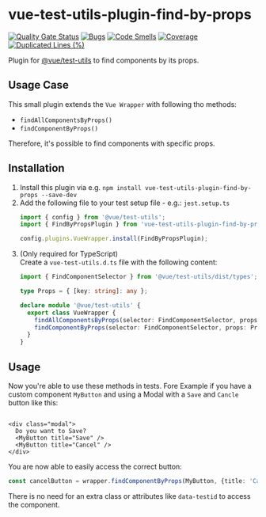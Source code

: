 # vue-test-utils-plugin-find-by-props

[![Quality Gate Status](https://sonarcloud.io/api/project_badges/measure?project=vue-test-utils-plugin-find-by-props&metric=alert_status)](https://sonarcloud.io/summary/new_code?id=vue-test-utils-plugin-find-by-props)
[![Bugs](https://sonarcloud.io/api/project_badges/measure?project=vue-test-utils-plugin-find-by-props&metric=bugs)](https://sonarcloud.io/summary/new_code?id=vue-test-utils-plugin-find-by-props)
[![Code Smells](https://sonarcloud.io/api/project_badges/measure?project=vue-test-utils-plugin-find-by-props&metric=code_smells)](https://sonarcloud.io/summary/new_code?id=vue-test-utils-plugin-find-by-props)
[![Coverage](https://sonarcloud.io/api/project_badges/measure?project=vue-test-utils-plugin-find-by-props&metric=coverage)](https://sonarcloud.io/summary/new_code?id=vue-test-utils-plugin-find-by-props)
[![Duplicated Lines (%)](https://sonarcloud.io/api/project_badges/measure?project=vue-test-utils-plugin-find-by-props&metric=duplicated_lines_density)](https://sonarcloud.io/summary/new_code?id=vue-test-utils-plugin-find-by-props)

Plugin for [@vue/test-utils](https://github.com/vuejs/test-utils) to find components by its props.

## Usage Case

This small plugin extends the `Vue Wrapper` with following tho methods:

* `findAllComponentsByProps()`
* `findComponentByProps()`

Therefore, it's possible to find components with specific props.

## Installation

1. Install this plugin via e.g. `npm install vue-test-utils-plugin-find-by-props --save-dev`
2. Add the following file to your test setup file - e.g.: `jest.setup.ts`
    ```typescript
    import { config } from '@vue/test-utils';
    import { FindByPropsPlugin } from 'vue-test-utils-plugin-find-by-props';

    config.plugins.VueWrapper.install(FindByPropsPlugin);
    ```
3. (Only required for TypeScript)<br>Create a `vue-test-utils.d.ts` file with the following content:
    ```typescript
    import { FindComponentSelector } from '@vue/test-utils/dist/types';

    type Props = { [key: string]: any };

    declare module '@vue/test-utils' {
      export class VueWrapper {
        findAllComponentsByProps(selector: FindComponentSelector, props: Props): VueWrapper[];
        findComponentByProps(selector: FindComponentSelector, props: Props): VueWrapper;
      }
    }
    ```

## Usage

Now you're able to use these methods in tests. Fore Example if you have a custom component `MyButton` and using a Modal
with a `Save` and `Cancle` button like this:

```vue

<div class="modal">
  Do you want to Save?
  <MyButton title="Save" />
  <MyButton title="Cancel" />
</div>

```

You are now able to easily access the correct button:

```ts
const cancelButton = wrapper.findComponentByProps(MyButton, {title: 'Cancel'})
```

There is no need for an extra class or attributes like `data-testid` to access the component.
